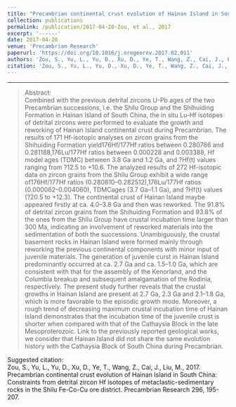 ```yaml
---
title: "Precambrian continental crust evolution of Hainan Island in South China: Constraints from detrital zircon Hf isotopes of metaclastic-sedimentary rocks in the Shilu Fe-Co-Cu ore district."
collection: publications
permalink: /publication/2017-04-20-Zou, et al., 2017
excerpt: '------'
date: 2017-04-20
venue: 'Precambrian Research'
paperurl: 'https://doi.org/10.1016/j.oregeorev.2017.02.011'
authors: 'Zou, S., Yu, L., Yu, D., Xu, D., Ye, T., Wang, Z., Cai, J., Liu, M.'
citation: 'Zou, S., Yu, L., Yu, D., Xu, D., Ye, T., Wang, Z., Cai, J., Liu, M., 2017. Precambrian continental crust evolution of Hainan Island in South China: Constraints from detrital zircon Hf isotopes of metaclastic-sedimentary rocks in the Shilu Fe-Co-Cu ore district. Precambrian Research 296, 195-207. '
---
```


------

>Abstract: <br/>Combined with the previous detrital zircons U-Pb ages of the two Precambrian successions, i.e. the Shilu Group and the Shihuiding Formation in Hainan Island of South China, the in situ Lu-Hf isotopes of detrital zircons were performed to evaluate the growth and reworking of Hainan Island continental crust during Precambrian. The results of 171 Hf-isotopic analyses on zircon grains from the Shihuiding Formation yield176Hf/177Hf ratios between 0.280786 and 0.281188,176Lu/177Hf ratios between 0.000228 and 0.003388, Hf model ages (TDMC) between 3.8 Ga and 1.2 Ga, and ?Hf(t) values ranging from ?12.5 to +10.6. The analyzed results of 272 Hf-isotopic data on zircon grains from the Shilu Group exhibit a wide range of176Hf/177Hf ratios (0.280810–0.282512),176Lu/177Hf ratios (0.000062–0.004060), TDMCages (3.7 Ga–1.1 Ga), and ?Hf(t) values (?20.5 to +12.3). The continental crust of Hainan Island maybe appeared firstly at ca. 4.0–3.8 Ga and then was reworked. The 91.8% of detrital zircon grains from the Shihuiding Formation and 93.8% of the ones from the Shilu Group have crustal incubation time larger than 300 Ma, indicating an involvement of reworked materials into the sedimentation of both the successions. Unambiguously, the crustal basement rocks in Hainan Island were formed mainly through reworking the previous continental components with minor input of juvenile materials. The generation of juvenile curst in Hainan Island predominantly occurred at ca. 2.7 Ga and ca. 1.5–1.0 Ga, which are consistent with that for the assembly of the Kenorland, and the Columbia breakup and subsequent amalgamation of the Rodinia, respectively. The present study further reveals that the crustal growths in Hainan Island are present at 2.7 Ga, 2.3 Ga and 2.1–1.8 Ga, which is more favorable to the episodic growth mode. Moreover, a rough trend of decreasing maximum crustal incubation time of Hainan Island demonstrates that the incubation time of the juvenile crust is shorter when compared with that of the Cathaysia Block in the late Mesoproterozoic. Link to the previously reported geological works, we consider that Hainan Island did not share the same evolution history with the Cathaysia Block of South China during Precambrian.

Suggested citation: <br/>Zou, S., Yu, L., Yu, D., Xu, D., Ye, T., Wang, Z., Cai, J., Liu, M., 2017. Precambrian continental crust evolution of Hainan Island in South China: Constraints from detrital zircon Hf isotopes of metaclastic-sedimentary rocks in the Shilu Fe-Co-Cu ore district. Precambrian Research 296, 195-207. 